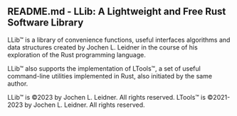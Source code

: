 ## README.md - LLib: A Lightweight and Free Rust Software Library ##

LLib™ is a library of convenience functions, useful interfaces
algorithms and data structures created by Jochen L. Leidner in the
course of his exploration of the Rust programming language.

LLib™ also supports the implementation of LTools™, a set of useful
command-line utilities implemented in Rust, also initiated by the
same author.

LLib™ is ©2023 by Jochen L. Leidner. All rights reserved.
LTools™ is ©2021-2023 by Jochen L. Leidner. All rights reserved.
